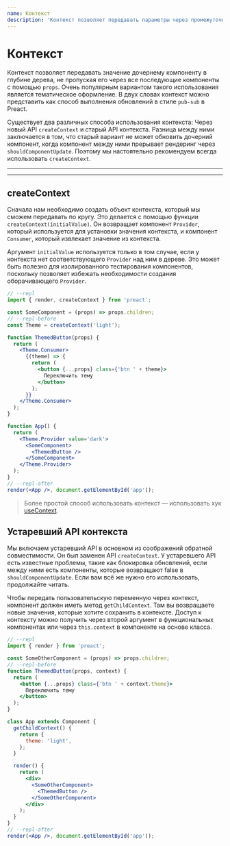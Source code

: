 ```yaml
---
name: Контекст
description: 'Контекст позволяет передавать параметры через промежуточные компоненты. В этом документе описывается как новый, так и старый API'
---
```


# Контекст

Контекст позволяет передавать значение дочернему компоненту в глубине дерева, не пропуская его через все последующие компоненты с помощью `props`. Очень популярным вариантом такого использования является тематическое оформление. В двух словах контекст можно представить как способ выполнения обновлений в стиле `pub-sub` в Preact.

Существует два различных способа использования контекста: Через новый API `createContext` и старый API контекста. Разница между ними заключается в том, что старый вариант не может обновить дочерний компонент, когда компонент между ними прерывает рендеринг через `shouldComponentUpdate`. Поэтому мы настоятельно рекомендуем всегда использовать `createContext`.

---

<div><toc></toc></div>

---

## createContext

Сначала нам необходимо создать объект контекста, который мы сможем передавать по кругу. Это делается с помощью функции `createContext(initialValue)`. Он возвращает компонент `Provider`, который используется для установки значения контекста, и компонент `Consumer`, который извлекает значение из контекста.

Аргумент `initialValue` используется только в том случае, если у контекста нет соответствующего `Provider` над ним в дереве. Это может быть полезно для изолированного тестирования компонентов, поскольку позволяет избежать необходимости создания оборачивающего `Provider`.

```jsx
// --repl
import { render, createContext } from 'preact';

const SomeComponent = (props) => props.children;
// --repl-before
const Theme = createContext('light');

function ThemedButton(props) {
  return (
    <Theme.Consumer>
      {(theme) => {
        return (
          <button {...props} class={'btn ' + theme}>
            Переключить тему
          </button>
        );
      }}
    </Theme.Consumer>
  );
}

function App() {
  return (
    <Theme.Provider value='dark'>
      <SomeComponent>
        <ThemedButton />
      </SomeComponent>
    </Theme.Provider>
  );
}
// --repl-after
render(<App />, document.getElementById('app'));
```

> Более простой способ использовать контекст — использовать хук [useContext](/guide/v10/hooks#usecontext).

## Устаревший API контекста

Мы включаем устаревший API в основном из соображений обратной совместимости. Он был заменен API `createContext`. У устаревшего API есть известные проблемы, такие как блокировка обновлений, если между ними есть компоненты, которые возвращают false в `shouldComponentUpdate`. Если вам всё же нужно его использовать, продолжайте читать.

Чтобы передать пользовательскую переменную через контекст, компонент должен иметь метод `getChildContext`. Там вы возвращаете новые значения, которые хотите сохранить в контексте. Доступ к контексту можно получить через второй аргумент в функциональных компонентах или через `this.context` в компоненте на основе класса.

```jsx
// --repl
import { render } from 'preact';

const SomeOtherComponent = (props) => props.children;
// --repl-before
function ThemedButton(props, context) {
  return (
    <button {...props} class={'btn ' + context.theme}>
      Переключить тему
    </button>
  );
}

class App extends Component {
  getChildContext() {
    return {
      theme: 'light',
    };
  }

  render() {
    return (
      <div>
        <SomeOtherComponent>
          <ThemedButton />
        </SomeOtherComponent>
      </div>
    );
  }
}
// --repl-after
render(<App />, document.getElementById('app'));
```
